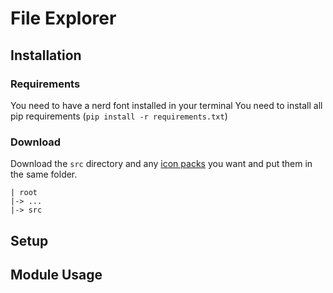 # File Explorer

## Installation
### Requirements
You need to have a nerd font installed in your terminal
You need to install all pip requirements (`pip install -r requirements.txt`)

### Download
Download the `src` directory and any [icon packs](https://github.com/Nathan3-14/file_explorer/tree/main/icons) you want and put them in the same folder.
```
| root
|-> ...
|-> src
```

## Setup

## Module Usage

